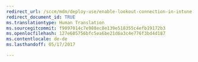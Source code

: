```yaml
---
redirect_url: /sccm/mdm/deploy-use/enable-lookout-connection-in-intune
redirect_document_id: TRUE
ms.translationtype: Human Translation
ms.sourcegitcommit: f9097014c7e988ec8e139e518355c4efb19172b3
ms.openlocfilehash: 127e605756bfc5ea6be21d6a3c4e776f3bd4d187
ms.contentlocale: de-de
ms.lasthandoff: 05/17/2017

---
```


